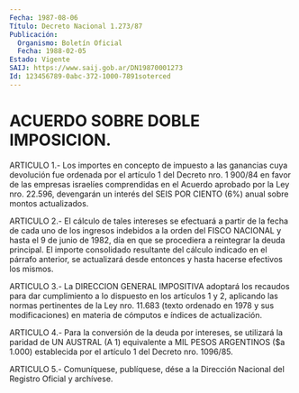 ```yaml
---
Fecha: 1987-08-06
Título: Decreto Nacional 1.273/87
Publicación:
  Organismo: Boletín Oficial
  Fecha: 1988-02-05
Estado: Vigente
SAIJ: https://www.saij.gob.ar/DN19870001273
Id: 123456789-0abc-372-1000-7891soterced
---
```

# ACUERDO SOBRE DOBLE IMPOSICION.

<a id="1"></a>
ARTICULO  1.-  Los importes en concepto de impuesto a las ganancias cuya devolución  fue  ordenada por el artículo 1 del Decreto nro. 1 900/84  en  favor de las  empresas  israelíes  comprendidas  en  el Acuerdo aprobado  por la Ley nro. 22.596, devengarán un interés del SEIS POR CIENTO (6%) anual sobre montos actualizados.

<a id="2"></a>
ARTICULO  2.-  El  cálculo de tales intereses se efectuará a partir de la fecha de cada  uno  de  los ingresos indebidos a la orden del FISCO  NACIONAL y hasta el 9 de  junio  de  1982,  día  en  que  se procediera  a reintegrar la deuda principal. El importe consolidado resultante  del   cálculo  indicado  en  el  párrafo  anterior,  se actualizará desde  entonces  y  hasta hacerse efectivos los mismos.

<a id="3"></a>
ARTICULO  3.- La DIRECCION GENERAL IMPOSITIVA adoptará los recaudos para dar cumplimiento  a  lo  dispuesto  en  los  artículos  1 y 2, aplicando  las  normas  pertinentes  de  la  Ley nro. 11.683 (texto ordenado  en 1978 y sus modificaciones) en materia  de  cómputos  e índices de actualización.

<a id="4"></a>
ARTICULO  4.-  Para  la  conversión  de  la deuda por intereses, se utilizará la paridad de UN AUSTRAL (A 1) equivalente  a  MIL  PESOS ARGENTINOS  ($a  1.000)  establecida  por el artículo 1 del Decreto nro. 1096/85.

<a id="5"></a>
ARTICULO  5.- Comuníquese, publíquese, dése a la Dirección Nacional del Registro Oficial y archívese.